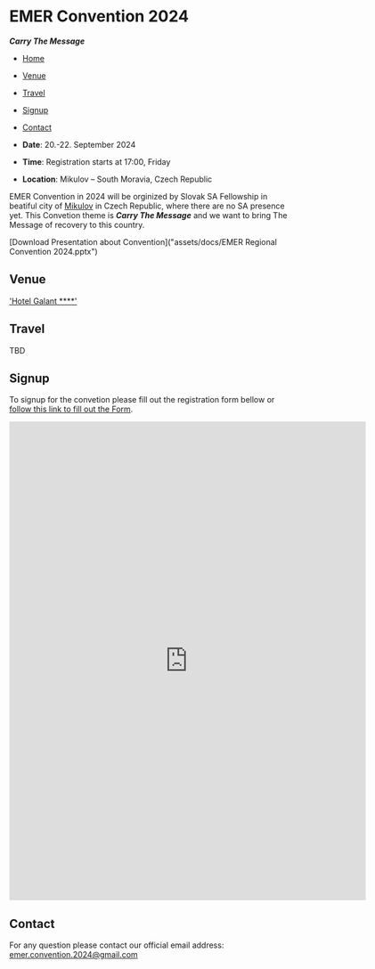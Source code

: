 # EMER Convention 2024
***Carry The Message***

- [Home](#emer-convention-2024)
- [Venue](#venue)
- [Travel](#travel)
- [Signup](#signup)
- [Contact](#contact)

- **Date**: 20.-22. September 2024
- **Time**: Registration starts at 17:00, Friday
- **Location**: Mikulov – South Moravia, Czech Republic  

EMER Convention in 2024 will be orginized by Slovak SA Fellowship in beatiful city of [Mikulov](https://www.mikulov.cz/) in Czech Republic, where there are no SA presence yet. This Convetion theme is ***Carry The Message*** and we want to bring The Message of recovery to this country. 

[Download Presentation about Convention]("assets/docs/EMER Regional Convention 2024.pptx")

## Venue

['Hotel Galant \*\*\*\*'](https://galant.cz/hotel-galant-mikulov/)

## Travel
TBD

## Signup

To signup for the convetion please fill out the registration form bellow or [follow this link to fill out the Form](https://docs.google.com/forms/d/e/1FAIpQLSfrXthF8f3EfZ_llgxUK61SaY7R2xYzqEHe69GM4rcCFeCCzQ/viewform?usp=sf_link).

<iframe src="https://docs.google.com/forms/d/e/1FAIpQLSfrXthF8f3EfZ_llgxUK61SaY7R2xYzqEHe69GM4rcCFeCCzQ/viewform?embedded=true" width="640" height="860" frameborder="0" marginheight="0" marginwidth="0">Loading…</iframe>


## Contact 
For any question please contact our official email address: <emer.convention.2024@gmail.com>
